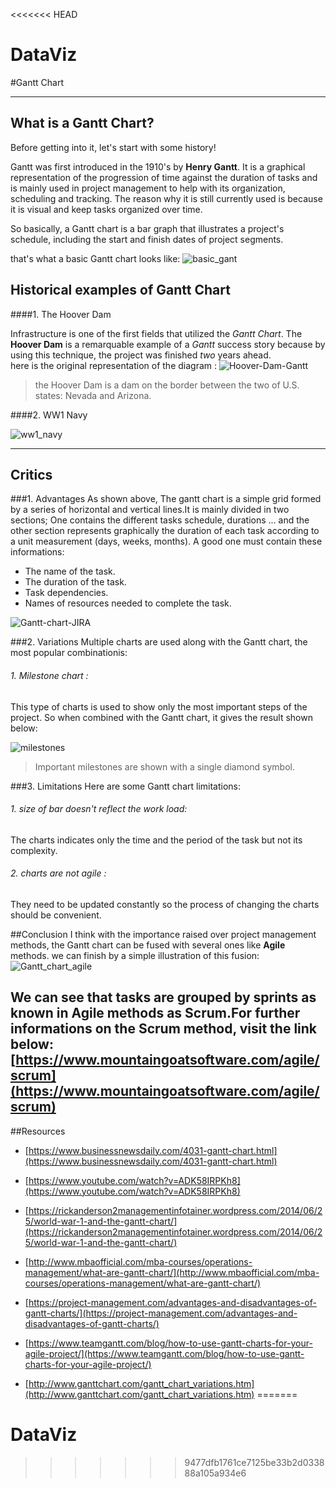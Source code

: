 <<<<<<< HEAD
# DataViz

#Gantt Chart

----
## What is a Gantt Chart?

Before getting into it, let's start with some history!

Gantt was first introduced in the 1910's by **Henry Gantt**. It is a graphical representation of the progression of time against the duration of tasks and is mainly used in project management to help with its organization, scheduling and tracking. The reason why it is still currently used is because it is visual and keep tasks organized over time.

So basically, a Gantt chart is a bar graph that illustrates a project's schedule, including the start and finish dates of project segments.

that's what a basic Gantt chart looks like:
![basic_gant](http://https://github.com/ikbale/DataViz/tree/master#dataviz/img/basic_gant.png)

## Historical examples of Gantt Chart

####1. The Hoover Dam

Infrastructure is one of the first fields that utilized the *Gantt Chart*. The **Hoover Dam** is a 
remarquable example of a *Gantt* success story because by using this technique, the project was finished *two* years ahead.  
here is the original representation of the diagram :
![Hoover-Dam-Gantt](http://https://github.com/ikbale/DataViz/tree/master#dataviz/img/Hoover-Dam-Gantt.jpg)


> the Hoover Dam is a dam on the border between the two of U.S. states: Nevada and Arizona.

####2. WW1 Navy

![ww1_navy](http://https://github.com/ikbale/DataViz/tree/master#dataviz/img/ww1_navy.png)

----
## Critics

###1. Advantages
As shown above, The gantt chart is a simple grid formed by a series of horizontal and vertical lines.It is mainly divided in two sections; One contains the different tasks schedule, durations ... and the other section represents graphically the duration of each task according to a unit measurement (days, weeks, months). A good one must contain these informations: 

* The name of the task.
* The duration of the task.
* Task dependencies.
* Names of resources needed to complete the task.

![Gantt-chart-JIRA](http://https://github.com/ikbale/DataViz/tree/master#dataviz/img/Gantt-chart-JIRA.png)

###2. Variations
Multiple charts are used along with the Gantt chart, the most popular combinationis:

###### 1. Milestone chart : 
This type of charts is used to show only the most important steps of the project. So when combined with the Gantt chart, it gives the result shown below:

![milestones](http://https://github.com/ikbale/DataViz/tree/master#dataviz/img/milestones.png)

> Important milestones are shown with a single diamond symbol.

###3. Limitations
Here are some Gantt chart limitations:

###### 1. size of bar doesn't reflect the work load:
The charts indicates only the time and the period of the task but not its complexity.

###### 2. charts are not agile :
They need to be updated constantly so the process of changing the charts should be convenient.


##Conclusion
I think with the importance raised over project management methods, the Gantt chart can be fused with several ones like **Agile** methods. we can finish by a simple illustration of this fusion:
![Gantt_chart_agile](http://https://github.com/ikbale/DataViz/tree/master#dataviz/img/Gantt_chart_agile.png)

We can see that tasks are grouped by sprints as known in Agile methods as **Scrum**.For further informations on the Scrum method, visit the link below:
[https://www.mountaingoatsoftware.com/agile/scrum](https://www.mountaingoatsoftware.com/agile/scrum)
----
##Resources
* [https://www.businessnewsdaily.com/4031-gantt-chart.html](https://www.businessnewsdaily.com/4031-gantt-chart.html)
* [https://www.youtube.com/watch?v=ADK58IRPKh8](https://www.youtube.com/watch?v=ADK58IRPKh8)

* [https://rickanderson2managementinfotainer.wordpress.com/2014/06/25/world-war-1-and-the-gantt-chart/](https://rickanderson2managementinfotainer.wordpress.com/2014/06/25/world-war-1-and-the-gantt-chart/)
* [http://www.mbaofficial.com/mba-courses/operations-management/what-are-gantt-chart/](http://www.mbaofficial.com/mba-courses/operations-management/what-are-gantt-chart/)
* [https://project-management.com/advantages-and-disadvantages-of-gantt-charts/](https://project-management.com/advantages-and-disadvantages-of-gantt-charts/)
* [https://www.teamgantt.com/blog/how-to-use-gantt-charts-for-your-agile-project/](https://www.teamgantt.com/blog/how-to-use-gantt-charts-for-your-agile-project/)
* [http://www.ganttchart.com/gantt_chart_variations.htm](http://www.ganttchart.com/gantt_chart_variations.htm)
=======
# DataViz
>>>>>>> 9477dfb1761ce7125be33b2d033888a105a934e6

